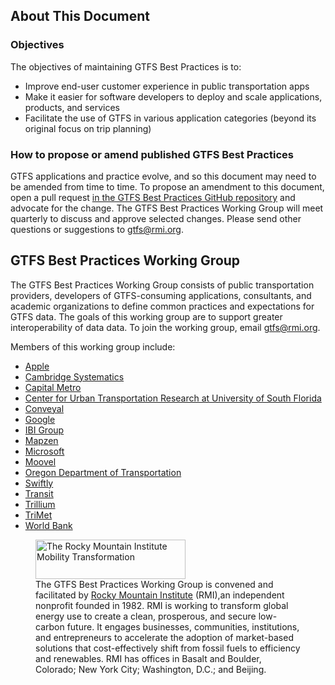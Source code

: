 ---
---
<h2 id="about">About This Document</h2>

<h3 id="objectives">Objectives</h3>

The objectives of maintaining GTFS Best Practices is to:

* Improve end-user customer experience in public transportation apps
* Make it easier for software developers to deploy and scale applications, products, and services
* Facilitate the use of GTFS in various application categories (beyond its original focus on trip planning)

<h3 id="amend">How to propose or amend published GTFS Best Practices</h3>

GTFS applications and practice evolve, and so this document may need to be amended from time to time. To propose an amendment to this document, open a pull request [in the GTFS Best Practices GitHub repository](https://github.com/rocky-mountain-institute/gtfs-best-practices) and advocate for the change. The GTFS Best Practices Working Group will meet quarterly to discuss and approve selected changes. Please send other questions or suggestions to [gtfs@rmi.org](mailto:gtfs@rmi.org).

<h2 id="working-group">GTFS Best Practices Working Group</h2>

The GTFS Best Practices Working Group consists of public transportation providers, developers of GTFS-consuming applications, consultants, and academic organizations to define common practices and expectations for GTFS data. The goals of this working group are to support greater interoperability of data data. To join the working group, email [gtfs@rmi.org](mailto:gtfs@rmi.org).

Members of this working group include:

* [Apple](http://www.apple.com/)
* [Cambridge Systematics](https://www.camsys.com/)
* [Capital Metro](https://www.capmetro.org/)
* [Center for Urban Transportation Research at University of South Florida](https://www.cutr.usf.edu/)
* [Conveyal](http://conveyal.com/)
* [Google](https://www.google.com/)
* [IBI Group](http://www.ibigroup.com/)
* [Mapzen](https://mapzen.com/)
* [Microsoft](https://www.microsoft.com/)
* [Moovel](https://www.moovel.com/)
* [Oregon Department of Transportation](http://www.oregon.gov/odot/)
* [Swiftly](https://goswift.ly/)
* [Transit](https://transitapp.com/)
* [Trillium](http://trilliumtransit.com/)
* [TriMet](https://trimet.org/)
* [World Bank](http://www.worldbank.org/)

<figure>
  <a href="http://www.rmi.org/mobility"><img id="rmi-logo" src="/best-practices/images/rmi-small.png" alt="The Rocky Mountain Institute Mobility Transformation" width="240" height="63" border="0" style="height:63px;width:240px;"></a>
  <figcaption>The GTFS Best Practices Working Group is convened and facilitated by <a href="http://rmi.org/ITD">Rocky Mountain Institute</a> (RMI),an independent nonprofit founded in 1982. RMI is working to transform global energy use to create a clean, prosperous, and secure low-carbon future. It engages businesses, communities, institutions, and entrepreneurs to accelerate the adoption of market-based solutions that cost-effectively shift from fossil fuels to efficiency and renewables. RMI has offices in Basalt and Boulder, Colorado; New York City; Washington, D.C.; and Beijing.</figcaption>
</figure>
